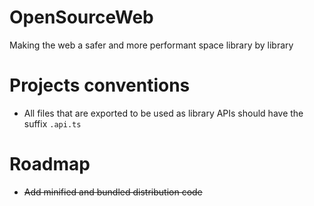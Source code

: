 # OpenSourceWeb

Making the web a safer and more performant space library by library

# Projects conventions

-   All files that are exported to be used as library APIs should have the suffix `.api.ts`

# Roadmap

-   ~~Add minified and bundled distribution code~~
